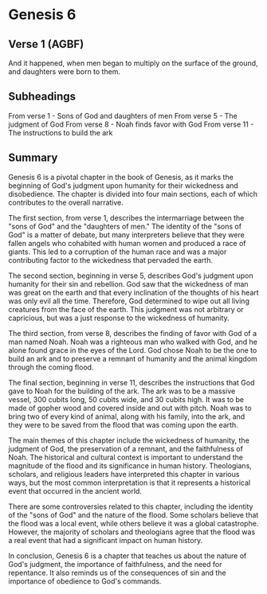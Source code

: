 # Genesis 6

## Verse 1 (AGBF)

And it happened, when men began to multiply on the surface of the ground, and daughters were born to them.

## Subheadings

From verse 1 - Sons of God and daughters of men
From verse 5 - The judgment of God
From verse 8 - Noah finds favor with God
From verse 11 - The instructions to build the ark

## Summary

Genesis 6 is a pivotal chapter in the book of Genesis, as it marks the beginning of God's judgment upon humanity for their wickedness and disobedience. The chapter is divided into four main sections, each of which contributes to the overall narrative.

The first section, from verse 1, describes the intermarriage between the "sons of God" and the "daughters of men." The identity of the "sons of God" is a matter of debate, but many interpreters believe that they were fallen angels who cohabited with human women and produced a race of giants. This led to a corruption of the human race and was a major contributing factor to the wickedness that pervaded the earth.

The second section, beginning in verse 5, describes God's judgment upon humanity for their sin and rebellion. God saw that the wickedness of man was great on the earth and that every inclination of the thoughts of his heart was only evil all the time. Therefore, God determined to wipe out all living creatures from the face of the earth. This judgment was not arbitrary or capricious, but was a just response to the wickedness of humanity.

The third section, from verse 8, describes the finding of favor with God of a man named Noah. Noah was a righteous man who walked with God, and he alone found grace in the eyes of the Lord. God chose Noah to be the one to build an ark and to preserve a remnant of humanity and the animal kingdom through the coming flood.

The final section, beginning in verse 11, describes the instructions that God gave to Noah for the building of the ark. The ark was to be a massive vessel, 300 cubits long, 50 cubits wide, and 30 cubits high. It was to be made of gopher wood and covered inside and out with pitch. Noah was to bring two of every kind of animal, along with his family, into the ark, and they were to be saved from the flood that was coming upon the earth.

The main themes of this chapter include the wickedness of humanity, the judgment of God, the preservation of a remnant, and the faithfulness of Noah. The historical and cultural context is important to understand the magnitude of the flood and its significance in human history. Theologians, scholars, and religious leaders have interpreted this chapter in various ways, but the most common interpretation is that it represents a historical event that occurred in the ancient world.

There are some controversies related to this chapter, including the identity of the "sons of God" and the nature of the flood. Some scholars believe that the flood was a local event, while others believe it was a global catastrophe. However, the majority of scholars and theologians agree that the flood was a real event that had a significant impact on human history.

In conclusion, Genesis 6 is a chapter that teaches us about the nature of God's judgment, the importance of faithfulness, and the need for repentance. It also reminds us of the consequences of sin and the importance of obedience to God's commands.